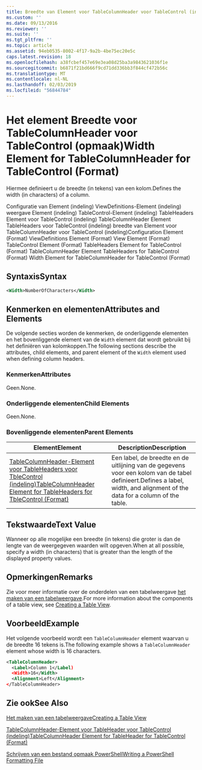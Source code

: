 ```yaml
---
title: Breedte van Element voor TableColumnHeader voor TableControl (indeling) | Microsoft Docs
ms.custom: ''
ms.date: 09/13/2016
ms.reviewer: ''
ms.suite: ''
ms.tgt_pltfrm: ''
ms.topic: article
ms.assetid: 94eb0535-8002-4f17-9a2b-4be75ec20e5c
caps.latest.revision: 18
ms.openlocfilehash: a38fcbef457e69e3ea08d25ba3a9843621036f1e
ms.sourcegitcommit: b6871f21bd666f9cd71dd336bb3f844cf472b56c
ms.translationtype: MT
ms.contentlocale: nl-NL
ms.lasthandoff: 02/03/2019
ms.locfileid: "56844784"
---
```

# <a name="width-element-for-tablecolumnheader-for-tablecontrol-format"></a><span data-ttu-id="7d3dc-102">Het element Breedte voor TableColumnHeader voor TableControl (opmaak)</span><span class="sxs-lookup"><span data-stu-id="7d3dc-102">Width Element for TableColumnHeader for TableControl (Format)</span></span>

<span data-ttu-id="7d3dc-103">Hiermee definieert u de breedte (in tekens) van een kolom.</span><span class="sxs-lookup"><span data-stu-id="7d3dc-103">Defines the width (in characters) of a column.</span></span>

<span data-ttu-id="7d3dc-104">Configuratie van Element (indeling) ViewDefinitions-Element (indeling) weergave Element (indeling) TableControl-Element (indeling) TableHeaders Element voor TableControl (indeling) TableColumnHeader Element TableHeaders voor TableControl (indeling) breedte van Element voor TableColumnHeader voor TableControl (indeling)</span><span class="sxs-lookup"><span data-stu-id="7d3dc-104">Configuration Element (Format) ViewDefinitions Element (Format) View Element (Format) TableControl Element (Format) TableHeaders Element for TableControl (Format) TableColumnHeader Element TableHeaders for TableControl (Format) Width Element for TableColumnHeader for TableControl (Format)</span></span>

## <a name="syntax"></a><span data-ttu-id="7d3dc-105">Syntaxis</span><span class="sxs-lookup"><span data-stu-id="7d3dc-105">Syntax</span></span>

```xml
<Width>NumberOfCharacters</Width>
```

## <a name="attributes-and-elements"></a><span data-ttu-id="7d3dc-106">Kenmerken en elementen</span><span class="sxs-lookup"><span data-stu-id="7d3dc-106">Attributes and Elements</span></span>

<span data-ttu-id="7d3dc-107">De volgende secties worden de kenmerken, de onderliggende elementen en het bovenliggende element van de `Width` element dat wordt gebruikt bij het definiëren van kolomkoppen.</span><span class="sxs-lookup"><span data-stu-id="7d3dc-107">The following sections describe the attributes, child elements, and parent element of the `Width` element used when defining column headers.</span></span>

### <a name="attributes"></a><span data-ttu-id="7d3dc-108">Kenmerken</span><span class="sxs-lookup"><span data-stu-id="7d3dc-108">Attributes</span></span>

<span data-ttu-id="7d3dc-109">Geen.</span><span class="sxs-lookup"><span data-stu-id="7d3dc-109">None.</span></span>

### <a name="child-elements"></a><span data-ttu-id="7d3dc-110">Onderliggende elementen</span><span class="sxs-lookup"><span data-stu-id="7d3dc-110">Child Elements</span></span>

<span data-ttu-id="7d3dc-111">Geen.</span><span class="sxs-lookup"><span data-stu-id="7d3dc-111">None.</span></span>

### <a name="parent-elements"></a><span data-ttu-id="7d3dc-112">Bovenliggende elementen</span><span class="sxs-lookup"><span data-stu-id="7d3dc-112">Parent Elements</span></span>

|<span data-ttu-id="7d3dc-113">Element</span><span class="sxs-lookup"><span data-stu-id="7d3dc-113">Element</span></span>|<span data-ttu-id="7d3dc-114">Description</span><span class="sxs-lookup"><span data-stu-id="7d3dc-114">Description</span></span>|
|-------------|-----------------|
|[<span data-ttu-id="7d3dc-115">TableColumnHeader-Element voor TableHeaders voor TbleControl (indeling)</span><span class="sxs-lookup"><span data-stu-id="7d3dc-115">TableColumnHeader Element for TableHeaders for TbleControl (Format)</span></span>](./tablecolumnheader-element-format.md)|<span data-ttu-id="7d3dc-116">Een label, de breedte en de uitlijning van de gegevens voor een kolom van de tabel definieert.</span><span class="sxs-lookup"><span data-stu-id="7d3dc-116">Defines a label, width, and alignment of the data for a column of the table.</span></span>|

## <a name="text-value"></a><span data-ttu-id="7d3dc-117">Tekstwaarde</span><span class="sxs-lookup"><span data-stu-id="7d3dc-117">Text Value</span></span>

<span data-ttu-id="7d3dc-118">Wanneer op alle mogelijke een breedte (in tekens) die groter is dan de lengte van de weergegeven waarden wilt opgeven.</span><span class="sxs-lookup"><span data-stu-id="7d3dc-118">When at all possible, specify a width (in characters) that is greater than the length of the displayed property values.</span></span>

## <a name="remarks"></a><span data-ttu-id="7d3dc-119">Opmerkingen</span><span class="sxs-lookup"><span data-stu-id="7d3dc-119">Remarks</span></span>

<span data-ttu-id="7d3dc-120">Zie voor meer informatie over de onderdelen van een tabelweergave [het maken van een tabelweergave](./creating-a-table-view.md).</span><span class="sxs-lookup"><span data-stu-id="7d3dc-120">For more information about the components of a table view, see [Creating a Table View](./creating-a-table-view.md).</span></span>

## <a name="example"></a><span data-ttu-id="7d3dc-121">Voorbeeld</span><span class="sxs-lookup"><span data-stu-id="7d3dc-121">Example</span></span>

<span data-ttu-id="7d3dc-122">Het volgende voorbeeld wordt een `TableColumnHeader` element waarvan u de breedte 16 tekens is.</span><span class="sxs-lookup"><span data-stu-id="7d3dc-122">The following example shows a `TableColumnHeader` element whose width is 16 characters.</span></span>

```xml
<TableColumnHeader>
  <Label>Column 1</Label)
  <Width>16</Width>
  <Alignment>Left</Alignment>
</TableColumnHeader>
```

## <a name="see-also"></a><span data-ttu-id="7d3dc-123">Zie ook</span><span class="sxs-lookup"><span data-stu-id="7d3dc-123">See Also</span></span>

[<span data-ttu-id="7d3dc-124">Het maken van een tabelweergave</span><span class="sxs-lookup"><span data-stu-id="7d3dc-124">Creating a Table View</span></span>](./creating-a-table-view.md)

[<span data-ttu-id="7d3dc-125">TableColumnHeader-Element voor TableHeader voor TableControl (indeling)</span><span class="sxs-lookup"><span data-stu-id="7d3dc-125">TableColumnHeader Element for TableHeader for TableControl (Format)</span></span>](./tablecolumnheader-element-format.md)

[<span data-ttu-id="7d3dc-126">Schrijven van een bestand opmaak PowerShell</span><span class="sxs-lookup"><span data-stu-id="7d3dc-126">Writing a PowerShell Formatting File</span></span>](./writing-a-powershell-formatting-file.md)

